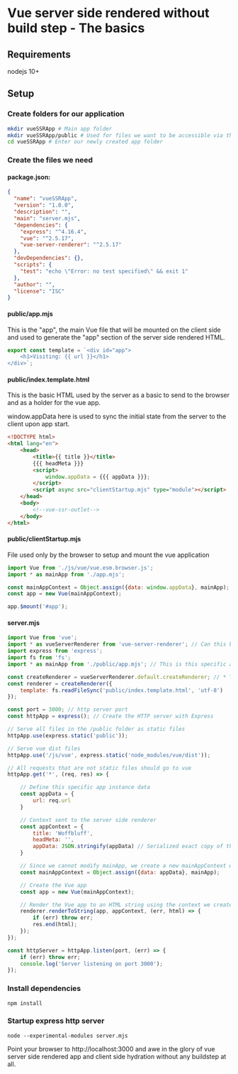# Vue server side rendered without build step - The basics

## Requirements

nodejs 10+

## Setup

### Create folders for our application

```bash
mkdir vueSSRApp # Main app folder
mkdir vueSSRApp/public # Used for files we want to be accessible via the browser
cd vueSSRApp # Enter our newly created app folder
```

### Create the files we need

#### package.json:

```json
{
  "name": "vueSSRApp",
  "version": "1.0.0",
  "description": "",
  "main": "server.mjs",
  "dependencies": {
    "express": "^4.16.4",
    "vue": "^2.5.17",
    "vue-server-renderer": "^2.5.17"
  },
  "devDependencies": {},
  "scripts": {
    "test": "echo \"Error: no test specified\" && exit 1"
  },
  "author": "",
  "license": "ISC"
}
```

#### public/app.mjs

This is the "app", the main Vue file that will be mounted on the client side and used to generate the "app" section of the server side rendered HTML.

```javascript
export const template = `<div id="app">
	<h1>Visiting: {{ url }}</h1>
</div>`;
```

#### public/index.template.html

This is the basic HTML used by the server as a basic to send to the browser and as a holder for the vue app.

window.appData here is used to sync the initial state from the server to the client upon app start.

```html
<!DOCTYPE html>
<html lang="en">
	<head>
		<title>{{ title }}</title>
		{{{ headMeta }}}
		<script>
			window.appData = {{{ appData }}};
		</script>
		<script async src="clientStartup.mjs" type="module"></script>
	</head>
	<body>
		<!--vue-ssr-outlet-->
	</body>
</html>
```

#### public/clientStartup.mjs

File used only by the browser to setup and mount the vue application

```javascript
import Vue from './js/vue/vue.esm.browser.js';
import * as mainApp from './app.mjs';

const mainAppContext = Object.assign({data: window.appData}, mainApp);
const app = new Vue(mainAppContext);

app.$mount('#app');
```

#### server.mjs

```javascript
import Vue from 'vue';
import * as vueServerRenderer from 'vue-server-renderer'; // Can this be done in a more clean way? *
import express from 'express';
import fs from 'fs';
import * as mainApp from './public/app.mjs'; // This is this specific applications main application, same on client and server

const createRenderer = vueServerRenderer.default.createRenderer; // * To get this
const renderer = createRenderer({
	template: fs.readFileSync('public/index.template.html', 'utf-8')
});

const port = 3000; // http server port
const httpApp = express(); // Create the HTTP server with Express

// Serve all files in the /public folder as static files
httpApp.use(express.static('public'));

// Serve vue dist files
httpApp.use('/js/vue', express.static('node_modules/vue/dist'));

// All requests that are not static files should go to vue
httpApp.get('*', (req, res) => {

	// Define this specific app instance data
	const appData = {
		url: req.url
	}

	// Context sent to the server side renderer
	const appContext = {
		title: 'Woffbluff',
		headMeta: '',
		appData: JSON.stringify(appData) // Serialized exact copy of the appData so we can hydrate correctly on the client side
	}

	// Since we cannot modify mainApp, we create a new mainAppContext with our custom instance data for this specific request
	const mainAppContext = Object.assign({data: appData}, mainApp);

	// Create the Vue app
	const app = new Vue(mainAppContext);

	// Render the Vue app to an HTML string using the context we created earlier
	renderer.renderToString(app, appContext, (err, html) => {
		if (err) throw err;
		res.end(html);
	});
});

const httpServer = httpApp.listen(port, (err) => {
	if (err) throw err;
	console.log('Server listening on port 3000');
});
```

### Install dependencies

    npm install

### Startup express http server

    node --experimental-modules server.mjs

Point your browser to http://localhost:3000 and awe in the glory of vue server side rendered app and client side hydration without any buildstep at all.
